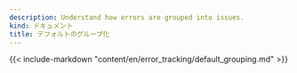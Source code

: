 ```yaml
---
description: Understand how errors are grouped into issues.
kind: ドキュメント
title: デフォルトのグループ化
---
```


{{< include-markdown "content/en/error_tracking/default_grouping.md" >}}